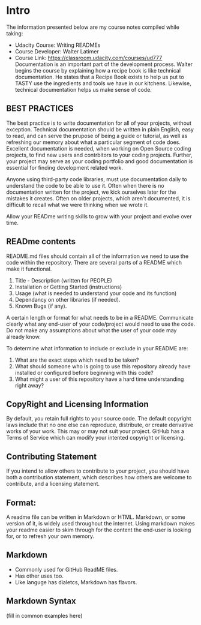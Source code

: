 # Intro 
The information presented below are my course notes compiled while taking:
* Udacity Course:  Writing READMEs<br>
* Course Developer: Walter Latimer <br>
* Course Link: https://classroom.udacity.com/courses/ud777<br>
Documentation is an important part of the development process.  Walter begins the course by explaining how a recipe book is like technical documentation.  He states that a Recipe Book exists to help us put to TASTY use the ingredients and tools we have in our kitchens.  Likewise, technical documentation helps us make sense of code. 

## BEST PRACTICES 
The best practice is to write documentation for all of your projects, without exception.  Technical documentation should be written in plain English, easy to read, and can serve the prupose of being a guide or tutorial, as well as refreshing our memory about what a particular segment of code does. Excellent documentation is needed, when working on Open Source coding projects, to find new users and contrbitors to your coding projects.  Further, your project may serve as your coding portfolio and good documentation is essential for finding development related work. 

Anyone using third-party code libraries, must use documentation daily to understand the code to be able to use it. Often when there is no documentation written for the project, we kick ourselves later for the mistakes it creates. Often on older projects, which aren't documented, it is difficult to recall what we were thinking when we wrote it. 

Allow your READme writing skills to grow with your project and evolve over time. 

## READme contents 
README.md files should contain all of the information we need to use the code within the repository.  There are several parts of a README which make it functional. 

1. Title - Description (written for PEOPLE) 
2. Installation or Getting Started (instructions) 
3. Usage (what is needed to understand your code and its function)
4.  Dependancy on other libraries (if needed).
5.  Known Bugs (if any). 

A certain length or format for what needs to be in a README. Communicate clearly what any end-user of your code/project would need to use the code.  Do not make any assumptions about what the user of your code may already know. 

To determine what information to include or exclude in your README are: 
1.  What are the exact steps which need to be taken?
2.  What should someone who is going to use this repository already have installed or configured before beginning with this code? 
3.  What might a user of this repository have a hard time understanding right away? 

## CopyRight and Licensing Information
By default, you retain full rights to your source code. The default copyright laws include that no one else can reproduce, distribute, or create derivative works of your work.  This may or may not suit your project. GitHub has a Terms of Service which can modify your intented copyright or licensing. 

## Contributing Statement 
If you intend to allow others to contribute to your project, you should have both a contribution statement, which describes how others are welcome to contribute, and a licensing statement. 

## Format:
A readme file can be written in Markdown or HTML. Markdown, or some version of it, is widely used throughout the internet.  Using markdown makes your readme easier to skim through for the content the end-user is looking for, or to refresh your own memory.   


## Markdown
* Commonly used for GitHub ReadME files. 
* Has other uses too. 
* Like languge has dialetcs, Markdown has flavors. 

## Markdown Syntax
(fill in common examples here) 


